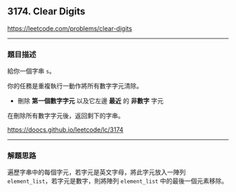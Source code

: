 ## 3174. Clear Digits

https://leetcode.com/problems/clear-digits

****

### 題目描述

給你一個字串 `s`。

你的任務是重複執行一動作將所有數字字元清除。

* 刪除 **第一個數字字元** 以及它左邊 **最近** 的 **非數字** 字元

在刪除所有數字字元後，返回剩下的字串。

https://doocs.github.io/leetcode/lc/3174

****

### 解題思路

遍歷字串中的每個字元，若字元是英文字母，將此字元放入一陣列 `element_list`，若字元是數字，則將陣列 `element_list` 中的最後一個元素移除。